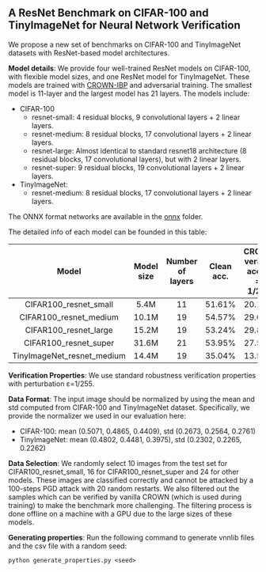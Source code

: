 ## A ResNet Benchmark on CIFAR-100 and TinyImageNet for Neural Network Verification

We propose a new set of benchmarks on CIFAR-100 and TinyImageNet datasets with ResNet-based model architectures.

**Model details**: We provide four well-trained ResNet models on CIFAR-100, with flexible model sizes, and one ResNet model for TinyImageNet. These models are trained with [CROWN-IBP](https://github.com/huanzhang12/CROWN-IBP) and adversarial training. The smallest model is 11-layer and the largest model has 21 layers. The models include:

* CIFAR-100
  * resnet-small: 4 residual blocks, 9 convolutional layers + 2 linear layers. 
  * resnet-medium: 8 residual blocks, 17 convolutional layers + 2 linear layers.
  * resnet-large: Almost identical to standard resnet18 architecture (8 residual blocks, 17 convolutional layers), but with 2 linear layers.
  * resnet-super: 9 residual blocks, 19 convolutional layers + 2 linear layers.
* TinyImageNet:
  * resnet-medium: 8 residual blocks, 17 convolutional layers + 2 linear layers.

The ONNX format networks are available in the [onnx](https://github.com/Lucas110550/CIFAR100_TinyImageNet_ResNet/tree/main/onnx) folder.

The detailed info of each model can be founded in this table:

|           Model            | Model size | Number of layers | Clean acc. | CROWN verified acc. $\epsilon=1/255$ | PGD acc. $\epsilon=1/255$ |
| :------------------------: | :--------: | :--------------: | :--------: | :----------------------------------: | :-----------------------: |
|   CIFAR100_resnet_small    |    5.4M    |      11          |   51.61%   |                20.14%                |          37.92%           |
|   CIFAR100_resnet_medium   |   10.1M    |      19          |   54.57%   |                29.08%                |          40.42%           |
|   CIFAR100_resnet_large    |   15.2M    |      19          |   53.24%   |                29.89%                |          39.31%           |
|   CIFAR100_resnet_super    |   31.6M    |      21          |   53.95%   |                27.53%                |          38.84%           |
| TinyImageNet_resnet_medium |   14.4M    |      19          |   35.04%   |                13.51%                |          21.85%           |

**Verification Properties**: We use standard robustness verification properties with perturbation ε=1/255.

**Data Format**: The input image should be normalized by using the mean and std computed from CIFAR-100 and TinyImageNet dataset. Specifically, we provide the normalizer we used in our evaluation here:

* CIFAR-100: mean (0.5071, 0.4865, 0.4409), std (0.2673, 0.2564, 0.2761)
* TinyImageNet: mean (0.4802, 0.4481, 0.3975), std (0.2302, 0.2265, 0.2262)

**Data Selection**: We randomly select 10 images from the test set for CIFAR100_resnet_small, 16 for CIFAR100_resnet_super and 24 for other models. These images are classified correctly and cannot be attacked by a 100-steps PGD attack with 20 random restarts. We also filtered out the samples which can be verified by vanilla CROWN (which is used during training) to make the benchmark more challenging. The filtering process is done offline on a machine with a GPU due to the large sizes of these models.

**Generating properties**: Run the following command to generate vnnlib files and the csv file with a random seed:

```
python generate_properties.py <seed>
```
